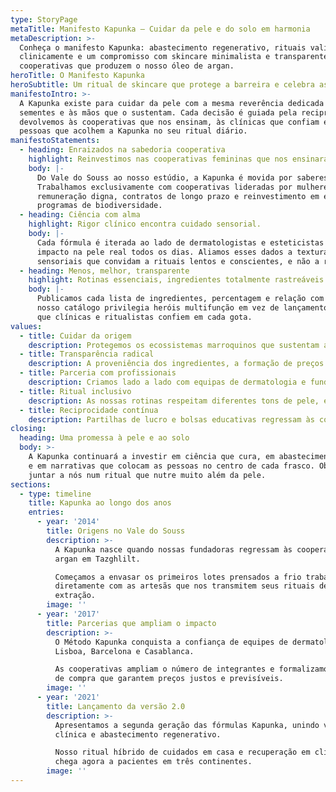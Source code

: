 ```yaml
---
type: StoryPage
metaTitle: Manifesto Kapunka – Cuidar da pele e do solo em harmonia
metaDescription: >-
  Conheça o manifesto Kapunka: abastecimento regenerativo, rituais validados
  clinicamente e um compromisso com skincare minimalista e transparente que honra as
  cooperativas que produzem o nosso óleo de argan.
heroTitle: O Manifesto Kapunka
heroSubtitle: Um ritual de skincare que protege a barreira e celebra as mulheres e paisagens que o tornam possível.
manifestoIntro: >-
  A Kapunka existe para cuidar da pele com a mesma reverência dedicada ao solo, às
  sementes e às mãos que o sustentam. Cada decisão é guiada pela reciprocidade: nós
  devolvemos às cooperativas que nos ensinam, às clínicas que confiam em nós e às
  pessoas que acolhem a Kapunka no seu ritual diário.
manifestoStatements:
  - heading: Enraizados na sabedoria cooperativa
    highlight: Reinvestimos nas cooperativas femininas que nos ensinaram cada ritual de argan.
    body: |-
      Do Vale do Souss ao nosso estúdio, a Kapunka é movida por saberes intergeracionais.
      Trabalhamos exclusivamente com cooperativas lideradas por mulheres, garantindo
      remuneração digna, contratos de longo prazo e reinvestimento em educação local e
      programas de biodiversidade.
  - heading: Ciência com alma
    highlight: Rigor clínico encontra cuidado sensorial.
    body: |-
      Cada fórmula é iterada ao lado de dermatologistas e esteticistas que acompanham o
      impacto na pele real todos os dias. Aliamos esses dados a texturas e aromas
      sensoriais que convidam a rituais lentos e conscientes, e não a rotinas apressadas.
  - heading: Menos, melhor, transparente
    highlight: Rotinas essenciais, ingredientes totalmente rastreáveis.
    body: |-
      Publicamos cada lista de ingredientes, percentagem e relação com fornecedores. O
      nosso catálogo privilegia heróis multifunção em vez de lançamentos infinitos, para
      que clínicas e ritualistas confiem em cada gota.
values:
  - title: Cuidar da origem
    description: Protegemos os ecossistemas marroquinos que sustentam a cultura do argan através de acordos de colheita regenerativa e plantação resiliente ao clima.
  - title: Transparência radical
    description: A proveniência dos ingredientes, a formação de preços e métricas de impacto permanecem abertas à nossa comunidade.
  - title: Parceria com profissionais
    description: Criamos lado a lado com equipas de dermatologia e fundadoras de clínicas para que Kapunka apoie protocolos em consultório e a recuperação em casa.
  - title: Ritual inclusivo
    description: As nossas rotinas respeitam diferentes tons de pele, estados de barreira e agendas, permitindo que qualquer pessoa crie um ritual viável.
  - title: Reciprocidade contínua
    description: Partilhas de lucro e bolsas educativas regressam às cooperativas e clínicas que crescem connosco.
closing:
  heading: Uma promessa à pele e ao solo
  body: >-
    A Kapunka continuará a investir em ciência que cura, em abastecimento que regenera
    e em narrativas que colocam as pessoas no centro de cada frasco. Obrigada por se
    juntar a nós num ritual que nutre muito além da pele.
sections:
  - type: timeline
    title: Kapunka ao longo dos anos
    entries:
      - year: '2014'
        title: Origens no Vale do Souss
        description: >-
          A Kapunka nasce quando nossas fundadoras regressam às cooperativas de
          argan em Tazghlilt.

          Começamos a envasar os primeiros lotes prensados a frio trabalhando
          diretamente com as artesãs que nos transmitem seus rituais de
          extração.
        image: ''
      - year: '2017'
        title: Parcerias que ampliam o impacto
        description: >-
          O Método Kapunka conquista a confiança de equipes de dermatologia em
          Lisboa, Barcelona e Casablanca.

          As cooperativas ampliam o número de integrantes e formalizamos acordos
          de compra que garantem preços justos e previsíveis.
        image: ''
      - year: '2021'
        title: Lançamento da versão 2.0
        description: >-
          Apresentamos a segunda geração das fórmulas Kapunka, unindo validação
          clínica e abastecimento regenerativo.

          Nosso ritual híbrido de cuidados em casa e recuperação em clínicas
          chega agora a pacientes em três continentes.
        image: ''
---
```

